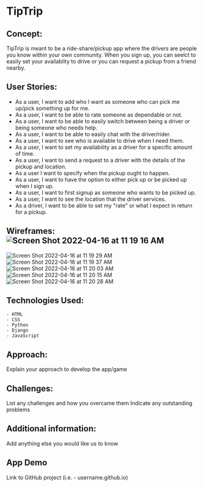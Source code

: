 # TipTrip

## Concept:
TipTrip is meant to be a ride-share/pickup app where the drivers are people you know within your own community. When you sign up, you can seelct to easily set your availablity to drive or you can request a pickup from a friend nearby. 

## User Stories: 
- As a user, I want to add who I want as someone who can pick me up/pick something up for me.
- As a user, I want to be able to rate someone as dependable or not.
- As a user, I want to be able to easily switch between being a driver or being someone who needs help.
- As a user, I want to be able to easily chat with the driver/rider.
- As a user, I want to see who is available to drive when I need them.
- As a user, I want to set my availability as a driver for a specific amount of time.
- As a user, I want to send a request to a driver with the details of the pickup and location.
- As a user I want to specify when the pickup ought to happen.
- As a user, I want to have the option to either pick up or be picked up when I sign up.
- As a user, I want to first signup as someone who wants to be picked up.
- As a user, I want to see the location that the driver services.
- As a driver, I want to be able to set my "rate" or what I expect in return for a pickup.

## Wireframes:![Screen Shot 2022-04-16 at 11 19 16 AM](https://user-images.githubusercontent.com/55766816/163686905-be196aa1-c791-4fc8-abc4-dcffad92218e.png)
![Screen Shot 2022-04-16 at 11 19 29 AM](https://user-images.githubusercontent.com/55766816/163686906-9a56a6e4-c31f-41bc-afc5-49a2a5eba2b7.png)
![Screen Shot 2022-04-16 at 11 19 37 AM](https://user-images.githubusercontent.com/55766816/163686907-0bceeda8-b425-4859-aaa5-23af9816876e.png)
![Screen Shot 2022-04-16 at 11 20 03 AM](https://user-images.githubusercontent.com/55766816/163686912-38252b5f-feb7-48f4-a9b1-1fea115e61ba.png)
![Screen Shot 2022-04-16 at 11 20 15 AM](https://user-images.githubusercontent.com/55766816/163686913-ad69f22f-70b6-418a-8ffe-ea6c7e3c2381.png)
![Screen Shot 2022-04-16 at 11 20 28 AM](https://user-images.githubusercontent.com/55766816/163686914-5a83c7f5-de6d-41e6-99d5-5ac8b9813bfe.png)



## Technologies Used:
    - HTML
    - CSS
    - Python
    - Django
    - JavaScript

## Approach:
Explain your approach to develop the app/game

## Challenges:
List any challenges and how you overcame them
Indicate any outstanding problems

## Additional information:
Add anything else you would like us to know

## App Demo
Link to GitHub project (i.e. - username.github.io)
